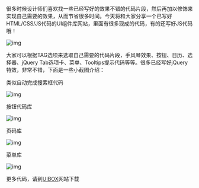 很多时候设计师们喜欢找一些已经写好的效果不错的代码片段，然后再加以修饰来实现自己需要的效果，从而节省很多时间。今天将和大家分享一个已写好HTML/CSS/JS代码的UI组件库网站，里面有很多现成的代码，有的还写好JS代码哦！

![img](http://23.244.200.48/wp-content/uploads/2014/07/ui-component-library-300x168.png)

大家可以根据TAG选项来选取自己需要的代码片段，手风琴效果、按钮、日历、选择器、jQuery Tab选项卡、菜单、Tooltips提示代码等等。很多已经写好jQuery特效，非常不错，下面是一些小截图介绍：

类似自动完成搜索框代码

![img](http://23.244.200.48/wp-content/uploads/2014/07/autocomplete-library-300x168.png)

按钮代码库

![img](http://23.244.200.48/wp-content/uploads/2014/07/button-library-300x168.png)

页码库

![img](http://23.244.200.48/wp-content/uploads/2014/07/pagination-library-300x168.png)

菜单库

![img](http://23.244.200.48/wp-content/uploads/2014/07/menu-library-300x168.png)

更多代码，请到[UIBOX](http://www.uibox.in/)网站下载
